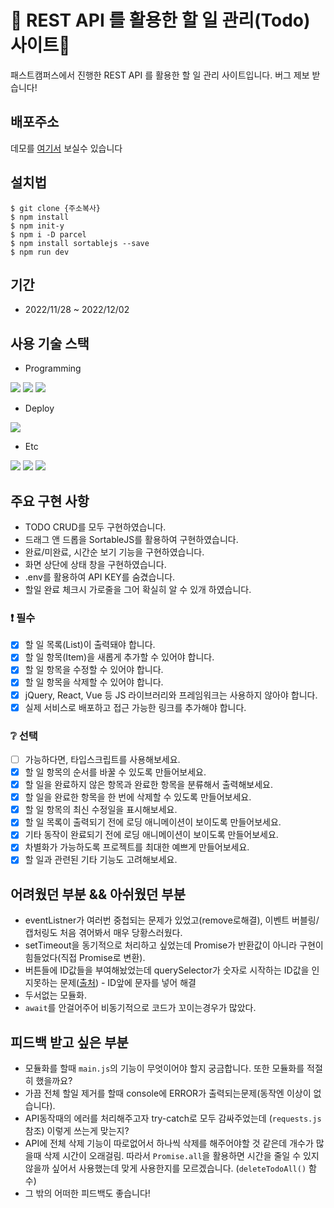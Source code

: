 # 📌 REST API 를 활용한 할 일 관리(Todo) 사이트📝

패스트캠퍼스에서 진행한 REST API 를 활용한 할 일 관리 사이트입니다.
버그 제보 받습니다!

## 배포주소

데모를 [여기서](https://todo-jyroh.netlify.app/) 보실수 있습니다 

## 설치법

```shell
$ git clone {주소복사}
$ npm install
$ npm init-y
$ npm i -D parcel
$ npm install sortablejs --save
$ npm run dev
```

## 기간

- 2022/11/28 ~ 2022/12/02

## 사용 기술 스택

- Programming

<img src="https://img.shields.io/badge/HTML5-E34F26?style=for-the-badge&logo=HTML5&logoColor=white"> <img src="https://img.shields.io/badge/SCSS-CC6699?style=for-the-badge&logo=SASS&logoColor=white"> <img src="https://img.shields.io/badge/JAVASCRIPT-F7DF1E?style=for-the-badge&logo=JAVASCRIPT&logoColor=white"> 

- Deploy

<img src="https://img.shields.io/badge/NETLIFY-00C7B7?style=for-the-badge&logo=NETLIFY&logoColor=white">

- Etc

<img src="https://img.shields.io/badge/.ENV-ECD53F?style=for-the-badge&logo=.ENV&logoColor=white"> <img src="https://img.shields.io/badge/PARCEL-8DD6F9?style=for-the-badge&logoColor=white"> <img src="https://img.shields.io/badge/SORTABLE.JS-E2231A?style=for-the-badge&logo=Sauce Labs&logoColor=white">

## 주요 구현 사항

- TODO CRUD를 모두 구현하였습니다.
- 드래그 앤 드롭을 SortableJS를 활용하여 구현하였습니다.
- 완료/미완료, 시간순 보기 기능을 구현하였습니다.
- 화면 상단에 상태 창을 구현하였습니다.
- .env를 활용하여 API KEY를 숨겼습니다.
- 할일 완료 체크시 가로줄을 그어 확실히 알 수 있개 하였습니다.

### :exclamation: 필수

- [x] 할 일 목록(List)이 출력돼야 합니다.
- [x] 할 일 항목(Item)을 새롭게 추가할 수 있어야 합니다.
- [x] 할 일 항목을 수정할 수 있어야 합니다.
- [x] 할 일 항목을 삭제할 수 있어야 합니다.
- [x] jQuery, React, Vue 등 JS 라이브러리와 프레임워크는 사용하지 않아야 합니다.
- [x] 실제 서비스로 배포하고 접근 가능한 링크를 추가해야 합니다.

### :grey_question: 선택

- [ ] 가능하다면, 타입스크립트를 사용해보세요.
- [x] 할 일 항목의 순서를 바꿀 수 있도록 만들어보세요.
- [x] 할 일을 완료하지 않은 항목과 완료한 항목을 분류해서 출력해보세요.
- [x] 할 일을 완료한 항목을 한 번에 삭제할 수 있도록 만들어보세요.
- [x] 할 일 항목의 최신 수정일을 표시해보세요.
- [x] 할 일 목록이 출력되기 전에 로딩 애니메이션이 보이도록 만들어보세요.
- [x] 기타 동작이 완료되기 전에 로딩 애니메이션이 보이도록 만들어보세요.
- [x] 차별화가 가능하도록 프로젝트를 최대한 예쁘게 만들어보세요.
- [x] 할 일과 관련된 기타 기능도 고려해보세요.

## 어려웠던 부분 && 아쉬웠던 부분

- eventListner가 여러번 중첩되는 문제가 있었고(remove로해결), 이벤트 버블링/캡처링도 처음 겪어봐서 매우 당황스러웠다.
- setTimeout을 동기적으로 처리하고 싶었는데 Promise가 반환값이 아니라 구현이 힘들었다(직접 Promise로 변환).
- 버튼들에 ID값들을 부여해놨었는데 querySelector가 숫자로 시작하는 ID값을 인지못하는 문제([출처](https://dev-son.tistory.com/24)) - ID앞에 문자를 넣어 해결
- 두서없는 모듈화. 
- `await`를 안걸어주어 비동기적으로 코드가 꼬이는경우가 많았다.

## 피드백 받고 싶은 부분

- 모듈화를 할때 `main.js`의 기능이 무엇이어야 할지 궁금합니다. 또한 모듈화를 적절히 했을까요?
- 가끔 전체 할일 제거를 할때 console에 ERROR가 출력되는문제(동작엔 이상이 없습니다). 
- API동작때의 에러를 처리해주고자 try-catch로 모두 감싸주었는데 (`requests.js` 참조) 이렇게 쓰는게 맞는지?
- API에 전체 삭제 기능이 따로없어서 하나씩 삭제를 해주어야할 것 같은데 개수가 많을때 삭제 시간이 오래걸림. 따라서 `Promise.all`을 활용하면 시간을 줄일 수 있지 않을까 싶어서 사용했는데 맞게 사용한지를 모르겠습니다. (`deleteTodoAll()` 함수) 
- 그 밖의 어떠한 피드백도 좋습니다!
